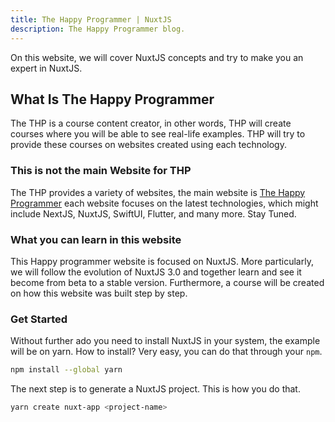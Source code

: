 ```yaml
---
title: The Happy Programmer | NuxtJS
description: The Happy Programmer blog.
---
```


On this website, we will cover NuxtJS concepts and try to make you an expert in NuxtJS.

## What Is The Happy Programmer

The THP is a course content creator, in other words, THP will create courses where you will be able to see real-life examples. THP will try to provide these courses on websites created using each technology.

### This is not the main Website for THP

The THP provides a variety of websites, the main website is [The Happy Programmer](https://thehappyprogrammer.com) each website focuses on the latest technologies, which might include NextJS, NuxtJS, SwiftUI, Flutter, and many more. Stay Tuned.

### What you can learn in this website

This Happy programmer website is focused on NuxtJS. More particularly, we will follow the evolution of NuxtJS 3.0 and together learn and see it become from beta to a stable version. Furthermore, a course will be created on how this website was built step by step.

### Get Started

Without further ado you need to install NuxtJS in your system, the example will be on yarn. How to install? Very easy, you can do that through your `npm`.

```bash
npm install --global yarn
```

The next step is to generate a NuxtJS project. This is how you do that.

```bash
yarn create nuxt-app <project-name>
```
